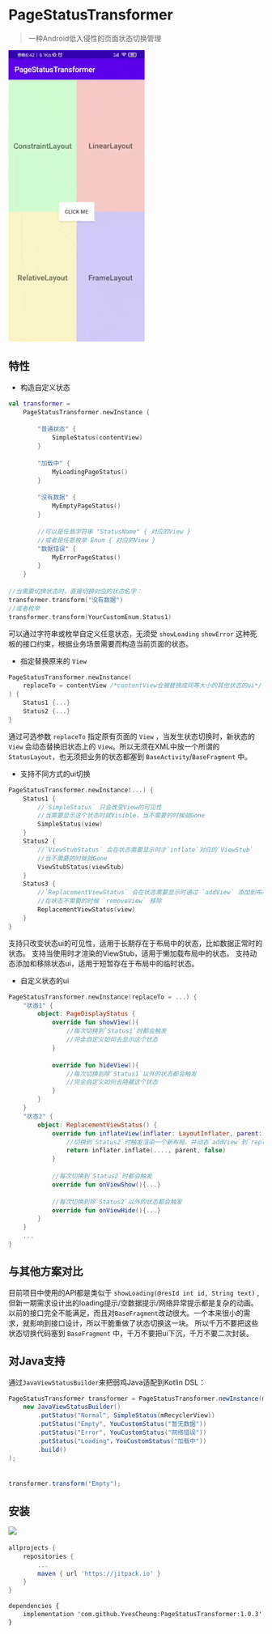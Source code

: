 # PageStatusTransformer

> 一种Android低入侵性的页面状态切换管理

![Preview](https://github.com/YvesCheung/PageStatusTransformer/blob/master/art/PageStatusTransformer.gif?raw=true)

## 特性

- 构造自定义状态

```kotlin
val transformer =
    PageStatusTransformer.newInstance {

        "普通状态" { 
            SimpleStatus(contentView)
        }

        "加载中" {
            MyLoadingPageStatus()
        }

        "没有数据" {
            MyEmptyPageStatus()
        }

        //可以是任意字符串 "StatusName" { 对应的View }
        //或者是任意枚举 Enum { 对应的View }
        "数据错误" {
            MyErrorPageStatus()
        }
    }
    
//当需要切换状态时，直接切换对应的状态名字：
transformer.transform("没有数据")
//或者枚举
transformer.transform(YourCustomEnum.Status1)
```
可以通过字符串或枚举自定义任意状态，无须受 `showLoading` `showError` 这种死板的接口约束，根据业务场景需要而构造当前页面的状态。


- 指定替换原来的 `View`
```kotlin
PageStatusTransformer.newInstance(
    replaceTo = contentView /*contentView会被替换成同等大小的其他状态的ui*/
) { 
    Status1 {...}
    Status2 {...}
}
```
通过可选参数 `replaceTo` 指定原有页面的 `View` ，当发生状态切换时，新状态的 `View` 会动态替换旧状态上的 `View`。所以无须在XML中放一个所谓的 `StatusLayout`，也无须把业务的状态都塞到 `BaseActivity`/`BaseFragment` 中。

- 支持不同方式的ui切换
```kotlin
PageStatusTransformer.newInstance(...) { 
    Status1 {
        //`SimpleStatus` 只会改变View的可见性
        //当需要显示这个状态时就Visible，当不需要的时候就Gone
        SimpleStatus(view) 
    }
    Status2 {
        //`ViewStubStatus` 会在状态需要显示时才`inflate`对应的`ViewStub`
        //当不需要的时候就Gone
        ViewStubStatus(viewStub)
    }
    Status3 {
        //`ReplacementViewStatus` 会在状态需要显示时通过 `addView` 添加到布局当中，
        //在状态不需要的时候 `removeView` 移除
        ReplacementViewStatus(view)
    }
}
```
支持只改变状态ui的可见性，适用于长期存在于布局中的状态，比如数据正常时的状态。
支持当使用时才渲染的ViewStub，适用于懒加载布局中的状态。
支持动态添加和移除状态ui，适用于短暂存在于布局中的临时状态。

- 自定义状态的ui
```kotlin
PageStatusTransformer.newInstance(replaceTo = ...) { 
    "状态1" {
        object: PageDisplayStatus {
            override fun showView(){
                //每次切换到`Status1`时都会触发
                //完全自定义如何去显示这个状态
            }
            
            override fun hideView(){
                //每次切换到除`Status1`以外的状态都会触发
                //完全自定义如何去隐藏这个状态
            }
        }
    }
    "状态2" {
        object: ReplacementViewStatus() {
            override fun inflateView(inflater: LayoutInflater, parent: ViewGroup): View {
                //切换到`Status2`时触发渲染一个新布局，并动态`addView`到`replaceTo`参数指定的位置
                return inflater.inflate(...., parent, false)
            }
        
            //每次切换到`Status2`时都会触发
            override fun onViewShow(){...}

            //每次切换到除`Status2`以外的状态都会触发
            override fun onViewHide(){...}
        }
    }
    ...
}
```

## 与其他方案对比
目前项目中使用的API都是类似于 `showLoading(@resId int id, String text)` ,但新一期需求设计出的loading提示/空数据提示/网络异常提示都是复杂的动画。以前的接口完全不能满足，而且对`BaseFragment`改动很大。一个本来很小的需求，就影响到接口设计，所以干脆重做了状态切换这一块。
所以千万不要把这些状态切换代码塞到 `BaseFragment` 中，千万不要把ui下沉，千万不要二次封装。

## 对Java支持
通过`JavaViewStatusBuilder`来把弱鸡Java适配到Kotlin DSL：
```Java
PageStatusTransformer transformer = PageStatusTransformer.newInstance(mRecyclerView, 
    new JavaViewStatusBuilder()
        .putStatus("Normal", SimpleStatus(mRecyclerView))
        .putStatus("Empty", YouCustomStatus("暂无数据"))
        .putStatus("Error", YouCustomStatus("网络错误"))
        .putStatus("Loading"，YouCustomStatus("加载中"))
        .build()
);


transformer.transform("Empty");
```

## 安装
[![](https://jitpack.io/v/YvesCheung/PageStatusTransformer.svg)](https://jitpack.io/#YvesCheung/PageStatusTransformer)
```groovy
allprojects {
    repositories {
        ...
        maven { url 'https://jitpack.io' }
    }
}
```
```
dependencies {
    implementation 'com.github.YvesCheung:PageStatusTransformer:1.0.3'
}
```
